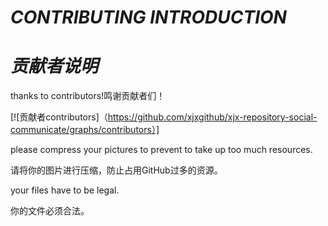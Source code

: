 # ***CONTRIBUTING INTRODUCTION***

# ***贡献者说明***

thanks to contributors!鸣谢贡献者们！

[![贡献者contributors]（https://github.com/xjxgithub/xjx-repository-social-communicate/graphs/contributors）]

please compress your pictures to prevent to take up too much resources.

请将你的图片进行压缩，防止占用GitHub过多的资源。

your files have to be legal.

你的文件必须合法。

